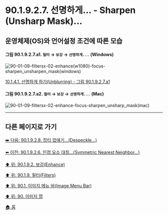 # 90.1.9.2.7. 선명하게... - Sharpen (Unsharp Mask)...
## 운영체제(OS)와 언어설정 조건에 따른 모습

<a id="90-01-09-02-07-a1"></a>

#### 그림 90.1.9.2.7.a1. `필터` → `보강` → `선명하게...` (Windows)
![90-01-09-filtersx-02-enhance(w1080)-focus-sharpen_unsharpen_mask(windows)](https://github.com/wonder13662/gimp/assets/15767104/1a306ad6-8d76-446b-bfb0-ecd7aeb70ad3)

[10.1.4.1. 선명하게 하기(Unblurring) - 그림 90.1.9.2.7.a1](https://wonder13662.github.io/gimp/2.10.36_ko/10-01-working-with-digital-camera-photosx-04-adjusting_sharpnessx-01-unblurring.html#%EA%B7%B8%EB%A6%BC-901927a1-%ED%95%84%ED%84%B0--%EB%B3%B4%EA%B0%95--%EC%84%A0%EB%AA%85%ED%95%98%EA%B2%8C-windows)

<a id="90-01-09-02-07-a2"></a>

#### 그림 90.1.9.2.7.a2. `필터` → `보강` → `선명하게...` (Mac)
![90-01-09-filtersx-02-enhance-focus-sharpen_unsharp_mask(mac)](https://github.com/wonder13662/gimp/assets/15767104/c133d045-989b-40e1-9a62-3ed8fe0a3c59)

***

## 다른 페이지로 가기

[➡️ 다음: 90.1.9.2.8. 잡티 없애기...(Despeckle...)](./90-01-09-filtersx-02-enhancex-08-despeckle.md)

[⬅️ 이전: 90.1.9.2.6. 인접 요소 대칭...(Symmetric Nearest Neighbor...)](./90-01-09-filtersx-02-enhancex-06-symmetric_nearest_neighbor.md)

[⬆️ 위: 90.1.9.2. 보강(Enhance)](./90-01-09-filtersx-02-enhance.md)

[⬆️ 위: 90.1.9. 필터(Filters)](./90-01-09-filters.md)

[⬆️ 위: 90.1. 이미지 메뉴 바(Image Menu Bar)](./90-01-00-image-menu-bar.md)

[⬆️ 위: 90. 이미지 맵](./90-00-image-map.md)

[🏠 홈](./00-home.md)
